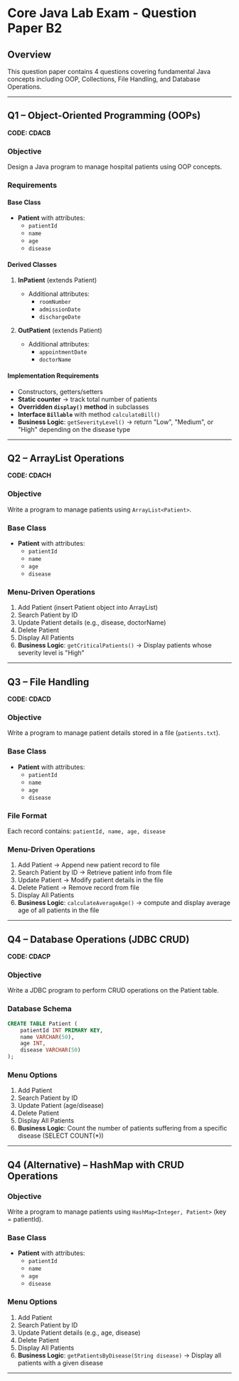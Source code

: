 # Core Java Lab Exam - Question Paper B2

## Overview
This question paper contains 4 questions covering fundamental Java concepts including OOP, Collections, File Handling, and Database Operations.

---

## Q1 – Object-Oriented Programming (OOPs)
**CODE: CDACB**

### Objective
Design a Java program to manage hospital patients using OOP concepts.

### Requirements

#### Base Class
- **Patient** with attributes:
  - `patientId`
  - `name`
  - `age`
  - `disease`

#### Derived Classes
1. **InPatient** (extends Patient)
   - Additional attributes:
     - `roomNumber`
     - `admissionDate`
     - `dischargeDate`

2. **OutPatient** (extends Patient)
   - Additional attributes:
     - `appointmentDate`
     - `doctorName`

#### Implementation Requirements
- Constructors, getters/setters
- **Static counter** → track total number of patients
- **Overridden `display()` method** in subclasses
- **Interface `Billable`** with method `calculateBill()`
- **Business Logic**: `getSeverityLevel()` → return "Low", "Medium", or "High" depending on the disease type

---

## Q2 – ArrayList Operations
**CODE: CDACH**

### Objective
Write a program to manage patients using `ArrayList<Patient>`.

### Base Class
- **Patient** with attributes:
  - `patientId`
  - `name`
  - `age`
  - `disease`

### Menu-Driven Operations
1. Add Patient (insert Patient object into ArrayList)
2. Search Patient by ID
3. Update Patient details (e.g., disease, doctorName)
4. Delete Patient
5. Display All Patients
6. **Business Logic**: `getCriticalPatients()` → Display patients whose severity level is "High"

---

## Q3 – File Handling
**CODE: CDACD**

### Objective
Write a program to manage patient details stored in a file (`patients.txt`).

### Base Class
- **Patient** with attributes:
  - `patientId`
  - `name`
  - `age`
  - `disease`

### File Format
Each record contains: `patientId, name, age, disease`

### Menu-Driven Operations
1. Add Patient → Append new patient record to file
2. Search Patient by ID → Retrieve patient info from file
3. Update Patient → Modify patient details in the file
4. Delete Patient → Remove record from file
5. Display All Patients
6. **Business Logic**: `calculateAverageAge()` → compute and display average age of all patients in the file

---

## Q4 – Database Operations (JDBC CRUD)
**CODE: CDACP**

### Objective
Write a JDBC program to perform CRUD operations on the Patient table.

### Database Schema
```sql
CREATE TABLE Patient (
    patientId INT PRIMARY KEY,
    name VARCHAR(50),
    age INT,
    disease VARCHAR(50)
);
```

### Menu Options
1. Add Patient
2. Search Patient by ID
3. Update Patient (age/disease)
4. Delete Patient
5. Display All Patients
6. **Business Logic**: Count the number of patients suffering from a specific disease (SELECT COUNT(*))

---

## Q4 (Alternative) – HashMap with CRUD Operations

### Objective
Write a program to manage patients using `HashMap<Integer, Patient>` (key = patientId).

### Base Class
- **Patient** with attributes:
  - `patientId`
  - `name`
  - `age`
  - `disease`

### Menu Options
1. Add Patient
2. Search Patient by ID
3. Update Patient details (e.g., age, disease)
4. Delete Patient
5. Display All Patients
6. **Business Logic**: `getPatientsByDisease(String disease)` → Display all patients with a given disease

---
